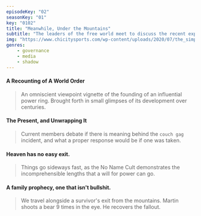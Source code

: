 ```yaml
---
episodeKey: "02"
seasonKey: "01"
key: "0102"
title: "Meanwhile, Under the Mountains"
subtitle: "The leaders of the free world meet to discuss the recent exposition."
img: "https://www.chicitysports.com/wp-content/uploads/2020/07/the_simpsons_couch_a_l.0.jpg"
genres: 
    - governance
    - media
    - shadow
---
```


#### A Recounting of A World Order

> An omniscient viewpoint vignette of the founding of an influential power ring. Brought forth in small glimpses of its development over centuries.

#### The Present, and Unwrapping It

> Current members debate if there is meaning behind the `couch gag` incident, and what a proper response would be if one was taken.

#### Heaven has no easy exit.

> Things go sideways fast, as the No Name Cult demonstrates the incomprehensible lengths that a will for power can go.

#### A family prophecy, one that isn't bullshit.

> We travel alongside a survivor's exit from the mountains.
> Martin shoots a bear 9 times in the eye.
> He recovers the fallout.